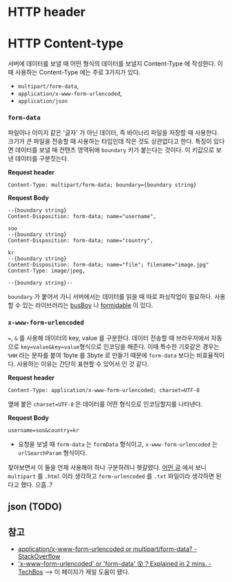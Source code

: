 # HTTP header
# HTTP Content-type 

서버에 데이터를 보낼 때 어떤 형식의 데이터를 보낼지 Content-Type 에 작성한다. 이때 사용하는 Content-Type 에는 주로 3가지가 있다. 

- `multipart/form-data`, 
- `application/x-www-form-urlencoded`, 
- `application/json`

### `form-data`
파일이나 이미지 같은 '글자' 가 아닌 데이터, 즉 바이너리 파일을 저장할 때 사용한다.
크기가 큰 파일을 전송할 때 사용하는 타입인데 작은 것도 상관없다고 한다. 특징이 있다면 데이터를 보낼 때 컨텐츠 영역뒤에 `boundary` 키가 붙는다는 것이다. 
이 키값으로 보낸 데이터를 구분짓는다. 

**Request header**
```
Content-Type: multipart/form-data; boundary={boundary string}
```

**Request Body**
```
--{boundary string}
Content-Disposition: form-data; name="username",

soo
--{boundary string}
Content-Disposition: form-data; name="country",

kr
--{boundary string}
Content-Disposition: form-data; name="file"; filename="image.jpg"
Content-Type: image/jpeg,

--{boundary string}--
```

`boundary` 가 붙어서 가니 서버에서는 데이터를 읽을 때 따로 파싱작업이 필요하다. 
사용할 수 있는 라이브러리는 [busBoy](https://github.com/mscdex/busboy) 나 [formidable](https://github.com/node-formidable/formidable) 이 있다.   


### `x-www-form-urlencoded`
`=`, `&` 를 사용해 데이터의 key, value 를 구분한다. 데이터 전송할 때 브라우저에서 자동으로 `key=value&key=value`형식으로 인코딩을 해준다.
이때 특수한 기호같은 경우는 `%HH` 라는 문자를 붙여 1byte 를 3byte 로 만들기 때문에 `form-data` 보다는 비효율적이다.
사용하는 이유는 간단히 표현할 수 있어서 인 것 같다.

**Request header**
```
Content-Type: application/x-www-form-urlencoded; charset=UTF-8
```

옆에 붙은 `charset=UTF-8` 은 데이터를 어떤 형식으로 인코딩할지를 나타낸다.

**Request Body**
```
username=soo&country=kr
``` 

* 요청을 보낼 때 `form-data` 는 `formData` 형식이고, `x-www-form-urlencoded` 는 `urlSearchParam` 형식이다.
 
찾아보면서 이 둘을 언제 사용해야 하나 구분하려니 헷갈렸다. 
[어떤 글](https://dev.to/getd/x-www-form-urlencoded-or-form-data-explained-in-2-mins-5hk6) 에서 보니 `multipart` 를 `.html` 이라 생각하고 `form-urlencoded` 를 `.txt` 파일이라 생각하면 된다고 했다.
으흠..? 

## json (TODO)

## 참고
- [application/x-www-form-urlencoded or multipart/form-data? - StackOverflow](https://stackoverflow.com/questions/4007969/application-x-www-form-urlencoded-or-multipart-form-data)
- ['x-www-form-urlencoded' or 'form-data' 😵 ? Explained in 2 mins. - TechBos](https://dev.to/getd/x-www-form-urlencoded-or-form-data-explained-in-2-mins-5hk6) --> 이 페이지가 제일 도움이 됐다.
    
